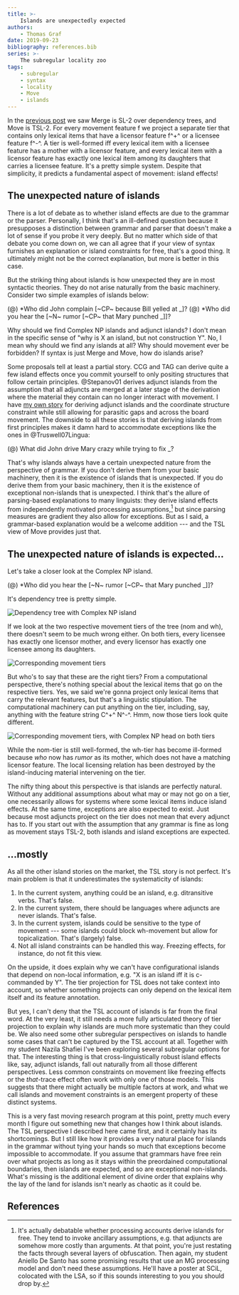 ```yaml
---
title: >-
    Islands are unexpectedly expected
authors:
    - Thomas Graf
date: 2019-09-23
bibliography: references.bib
series: >-
    The subregular locality zoo
tags:
    - subregular
    - syntax
    - locality
    - Move
    - islands
---
```


<!-- START_SUMMARY_BLOCK -->
In the [previous post]({filename}locality_merge_move.md) we saw Merge is SL-2 over dependency trees, and Move is TSL-2. 
For every movement feature f we project a separate tier that contains only lexical items that have a licensor feature f^+^ or a licensee feature f^-^.
A tier is well-formed iff every lexical item with a licensee feature has a mother with a licensor feature, and every lexical item with a licensor feature has exactly one lexical item among its daughters that carries a licensee feature.
It's a pretty simple system.
Despite that simplicity, it predicts a fundamental aspect of movement: island effects!
<!-- END_SUMMARY_BLOCK -->

## The unexpected nature of islands

There is a lot of debate as to whether island effects are due to the grammar or the parser.
Personally, I think that's an ill-defined question because it presupposes a distinction between grammar and parser that doesn't make a lot of sense if you probe it very deeply.
But no matter which side of that debate you come down on, we can all agree that if your view of syntax furnishes an explanation or island constraints for free, that's a good thing.
It ultimately might not be the correct explanation, but more is better in this case.

But the striking thing about islands is how unexpected they are in most syntactic theories.
They do not arise naturally from the basic machinery.
Consider two simple examples of islands below:

(@) \*Who did John complain [~CP~ because Bill yelled at \_]?
(@) \*Who did you hear the [~N~ rumor [~CP~ that Mary punched \_]]?

Why should we find Complex NP islands and adjunct islands?
I don't mean in the specific sense of "why is X an island, but not construction Y".
No, I mean why should we find any islands at all?
Why should movement ever be forbidden?
If syntax is just Merge and Move, how do islands arise?

Some proposals tell at least a partial story.
CCG and TAG can derive quite a few island effects once you commit yourself to only positing structures that follow certain principles.
@Stepanov01 derives adjunct islands from the assumption that all adjuncts are merged at a later stage of the derivation where the material they contain can no longer interact with movement.
I have [my own story](https://thomasgraf.net/output/graf13cls.html) for deriving adjunct islands and the coordinate structure constraint while still allowing for parasitic gaps and across the board movement.
The downside to all these stories is that deriving islands from first principles makes it damn hard to accommodate exceptions like the ones in @Truswell07Lingua:

(@) What did John drive Mary crazy while trying to fix \_?

That's why islands always have a certain unexpected nature from the perspective of grammar.
If you don't derive them from your basic machinery, then it is the existence of islands that is unexpected.
If you do derive them from your basic machinery, then it is the existence of exceptional non-islands that is unexpected.
I think that's the allure of parsing-based explanations to many linguists: they derive island effects from independently motivated processing assumptions,[^debatable] but since parsing measures are gradient they also allow for exceptions.
But as I said, a grammar-based explanation would be a welcome addition --- and the TSL view of Move provides just that.

[^debatable]: It's actually debatable whether processing accounts derive islands for free. They tend to invoke ancillary assumptions, e.g. that adjuncts are somehow more costly than arguments. At that point, you're just restating the facts through several layers of obfuscation. Then again, my student Aniello De Santo has some promising results that use an MG processing model and don't need these assumptions. He'll have a poster at SCiL, colocated with the LSA, so if this sounds interesting to you you should drop by.

## The unexpected nature of islands is expected...

Let's take a closer look at the Complex NP island.

(@) \*Who did you hear the [~N~ rumor [~CP~ that Mary punched \_]]?

It's dependency tree is pretty simple.

![Dependency tree with Complex NP island ]({static}/img/thomas/subreg_tutorials/complexnp_dependency.svg)

If we look at the two respective movement tiers of the tree (nom and wh), there doesn't seem to be much wrong either.
On both tiers, every licensee has exactly one licensor mother, and every licensor has exactly one licensee among its daughters.

![Corresponding movement tiers]({static}/img/thomas/subreg_tutorials/complexnp_tiers_noisland.svg)

But who's to say that these are the right tiers?
From a computational perspective, there's nothing special about the lexical items that go on the respective tiers.
Yes, we said we're gonna project only lexical items that carry the relevant features, but that's a linguistic stipulation.
The computational machinery can put anything on the tier, including, say, anything with the feature string C^+^ N^-^.
Hmm, now those tiers look quite different.

![Corresponding movement tiers, with Complex NP head on both tiers]({static}/img/thomas/subreg_tutorials/complexnp_tiers_island.svg)

While the nom-tier is still well-formed, the wh-tier has become ill-formed because *who* now has *rumor* as its mother, which does not have a matching licensor feature.
The local licensing relation has been destroyed by the island-inducing material intervening on the tier.

The nifty thing about this perspective is that islands are perfectly natural.
Without any additional assumptions about what may or may not go on a tier, one necessarily allows for systems where some lexical items induce island effects.
At the same time, exceptions are also expected to exist.
Just because most adjuncts project on the tier does not mean that every adjunct has to.
If you start out with the assumption that any grammar is fine as long as movement stays TSL-2, both islands and island exceptions are expected.

## ...mostly

As all the other island stories on the market, the TSL story is not perfect.
It's main problem is that it underestimates the systematicity of islands:

1. In the current system, anything could be an island, e.g. ditransitive verbs.
   That's false.
1. In the current system, there should be languages where adjuncts are never islands.
   That's false.
1. In the current system, islands could be sensitive to the type of movement --- some islands could block wh-movement but allow for topicalization.
   That's (largely) false.
1. Not all island constraints can be handled this way.
   Freezing effects, for instance, do not fit this view.

On the upside, it does explain why we can't have configurational islands that depend on non-local information, e.g. "X is an island iff it is c-commanded by Y".
The tier projection for TSL does not take context into account, so whether something projects can only depend on the lexical item itself and its feature annotation.

But yes, I can't deny that the TSL account of islands is far from the final word.
At the very least, it still needs a more fully articulated theory of tier projection to explain why islands are much more systematic than they could be.
We also need some other subregular perspectives on islands to handle some cases that can't be captured by the TSL account at all.
Together with my student Nazila Shafiei I've been exploring several subregular options for that.
The interesting thing is that cross-linguistically robust island effects like, say, adjunct islands, fall out naturally from all those different perspectives.
Less common constraints on movement like freezing effects or the *that*-trace effect often work with only one of those models.
This suggests that there might actually be multiple factors at work, and what we call islands and movement constraints is an emergent property of these distinct systems.

This is a very fast moving research program at this point, pretty much every month I figure out something new that changes how I think about islands.
The TSL perspective I described here came first, and it certainly has its shortcomings.
But I still like how it provides a very natural place for islands in the grammar without tying your hands so much that exceptions become impossible to accommodate.
If you assume that grammars have free rein over what projects as long as it stays within the preordained computational boundaries, then islands are expected, and so are exceptional non-islands.
What's missing is the additional element of divine order that explains why the lay of the land for islands isn't nearly as chaotic as it could be.

## References
